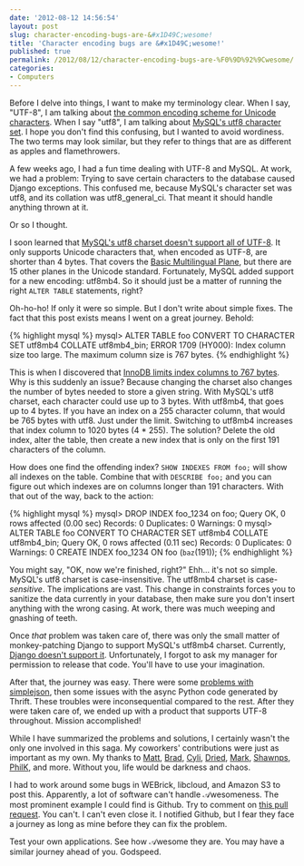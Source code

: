 ```yaml
---
date: '2012-08-12 14:56:54'
layout: post
slug: character-encoding-bugs-are-&#x1D49C;wesome!
title: 'Character encoding bugs are &#x1D49C;wesome!'
published: true
permalink: /2012/08/12/character-encoding-bugs-are-%F0%9D%92%9Cwesome/
categories:
- Computers
---
```


Before I delve into things, I want to make my terminology clear. When I say, "UTF-8", I am talking about [the common encoding scheme for Unicode characters](http://en.wikipedia.org/wiki/UTF-8). When I say "utf8", I am talking about [MySQL's utf8 character set](http://dev.mysql.com/doc/refman/5.5/en/charset-unicode-utf8.html). I hope you don't find this confusing, but I wanted to avoid wordiness. The two terms may look similar, but they refer to things that are as different as apples and flamethrowers.

A few weeks ago, I had a fun time dealing with UTF-8 and MySQL. At work, we had a problem: Trying to save certain characters to the database caused Django exceptions. This confused me, because MySQL's character set was utf8, and its collation was utf8\_general\_ci. That meant it should handle anything thrown at it. 

Or so I thought.

I soon learned that [MySQL's utf8 charset doesn't support all of UTF-8](http://golem.ph.utexas.edu/~distler/blog/archives/002539.html). It only supports Unicode characters that, when encoded as UTF-8, are shorter than 4 bytes. That covers the [Basic Multilingual Plane](http://en.wikipedia.org/wiki/Plane_%28Unicode%29#Basic_Multilingual_Plane), but there are 15 other planes in the Unicode standard. Fortunately, MySQL added support for a new encoding: utf8mb4. So it should just be a matter of running the right `ALTER TABLE` statements, right?

Oh-ho-ho! If only it were so simple. But I don't write about simple fixes. The fact that this post exists means I went on a great journey. Behold:

{% highlight mysql %}
mysql> ALTER TABLE foo CONVERT TO CHARACTER SET utf8mb4 COLLATE utf8mb4_bin;
ERROR 1709 (HY000): Index column size too large. The maximum column size is 767 bytes.
{% endhighlight %}

This is when I discovered that [InnoDB limits index columns to 767 bytes](http://dev.mysql.com/doc/refman/5.5/en/create-index.html). Why is this suddenly an issue? Because changing the charset also changes the number of bytes needed to store a given string. With MySQL's utf8 charset, each character could use up to 3 bytes. With utf8mb4, that goes up to 4 bytes. If you have an index on a 255 character column, that would be 765 bytes with utf8. Just under the limit. Switching to utf8mb4 increases that index column to 1020 bytes (4 * 255). The solution? Delete the old index, alter the table, then create a new index that is only on the first 191 characters of the column.

How does one find the offending index? `SHOW INDEXES FROM foo;` will show all indexes on the table. Combine that with `DESCRIBE foo;` and you can figure out which indexes are on columns longer than 191 characters. With that out of the way, back to the action:

{% highlight mysql %}
mysql> DROP INDEX foo_1234 on foo;
Query OK, 0 rows affected (0.00 sec)
Records: 0  Duplicates: 0  Warnings: 0
mysql> ALTER TABLE foo CONVERT TO CHARACTER SET utf8mb4 COLLATE utf8mb4_bin;
Query OK, 0 rows affected (0.11 sec)
Records: 0  Duplicates: 0  Warnings: 0
CREATE INDEX foo_1234 ON foo (`baz`(191));
{% endhighlight %}

You might say, "OK, now we're finished, right?" Ehh... it's not so simple. MySQL's utf8 charset is case-insensitive. The utf8mb4 charset is case-*sensitive*. The implications are vast. This change in constraints forces you to sanitize the data currently in your database, then make sure you don't insert anything with the wrong casing. At work, there was much weeping and gnashing of teeth.

Once *that* problem was taken care of, there was only the small matter of monkey-patching Django to support MySQL's utf8mb4 charset. Currently, [Django doesn't support it](https://code.djangoproject.com/ticket/18392). Unfortunately, I forgot to ask my manager for permission to release that code. You'll have to use your imagination.

After that, the journey was easy. There were some [problems with simplejson](http://code.google.com/p/simplejson/issues/detail?id=48), then some issues with the async Python code generated by Thrift. These troubles were inconsequential compared to the rest. After they were taken care of, we ended up with a product that supports UTF-8 throughout. Mission accomplished!

While I have summarized the problems and solutions, I certainly wasn't the only one involved in this saga. My coworkers' contributions were just as important as my own. My thanks to [Matt](https://github.com/kans), [Brad](https://github.com/morgabra), [Cyli](https://github.com/cyli), [Dried](https://github.com/dreid), [Mark](https://github.com/mynnx), [Shawnps](https://github.com/shawnps), [PhilK](https://github.com/philk), and more. Without you, life would be darkness and chaos.

I had to work around some bugs in WEBrick, libcloud, and Amazon S3 to post this. Apparently, a lot of software can't handle &#x1D49C;wesomeness. The most prominent example I could find is Github. Try to comment on [this pull request](https://github.com/ggreer/the_silver_searcher/pull/47). You can't. I can't even close it. I notified Github, but I fear they face a journey as long as mine before they can fix the problem.

Test your own applications. See how &#x1D49C;wesome they are. You may have a similar journey ahead of you. Godspeed.
